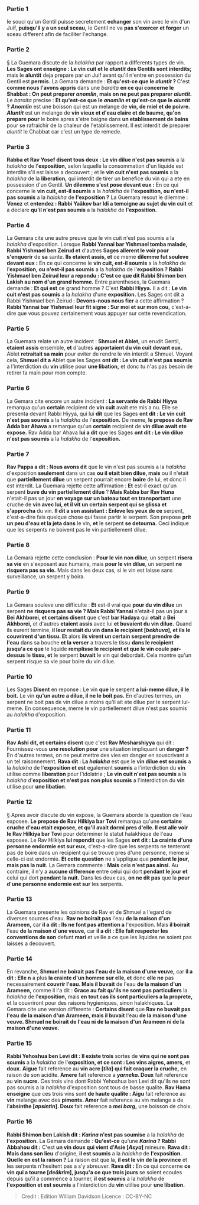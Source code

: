 
### Partie 1
le souci qu'un Gentil puisse secretement <b>echanger</b> son vin avec le vin d'un Juif, <b>puisqu'il y a un seul sceau,</b> le Gentil ne va <b>pas s'exercer</b> <b>et forger</b> un sceau different afin de faciliter l'echange.

### Partie 2
§ La Guemara discute de la <i>halakha</i> par rapport a differents types de vin. <b>Les Sages ont enseigne : Le vin cuit et le <i>aluntit</i> des Gentils sont interdits;</b> mais le <b>aluntit</i></b> deja prepare par un Juif avant qu'il n'entre en possession du Gentil est <b>permis.</b> La Gemara demande : <b>Et qu'est-ce que le <i>aluntit</i> ? </b> C'est <b>comme nous l'avons appris</b> dans une <i>baraita</i> <b>en ce qui concerne le Shabbat : On peut preparer <i>anomlin</i>, mais on ne peut pas preparer <i>aluntit</i>.</b> Le <i>baraita</i> precise : <b>Et qu'est-ce que le <i>anomlin</i> et qu'est-ce que le <i>aluntit</i> ? <i>Anomlin</i></b> est une boisson qui est un melange de <b>vin, de miel et de poivre. <i>Aluntit</i></b> est un melange de <b>vin vieux et d'eau claire et de baume, qu'on prepare pour</b> le boire apres s'etre baigne dans <b>un etablissement de bains</b> pour se rafraichir de la chaleur de l'etablissement. Il est interdit de preparer <i>aluntit</i> le Chabbat car c'est un type de remede.

### Partie 3
<b>Rabba et Rav Yosef disent tous deux : Le vin dilue n'est pas soumis</b> a la <i>halakha</i> de l'<b>exposition,</b> selon laquelle la consommation d'un liquide est interdite s'il est laisse a decouvert ; et le <b>vin cuit n'est pas soumis</b> a la <i>halakha</i> de la <b>liberation,</b> qui interdit de tirer un benefice du vin qui a ete en possession d'un Gentil. <b>Un dilemme s'est pose devant eux :</b> En ce qui concerne le <b>vin cuit, est-il soumis</b> a la <i>halakha</i> de <b>l'exposition, ou n'est-il pas soumis</b> a la <i>halakha</i> de <b>l'exposition ?</b> La Guemara resout le dilemme : <b>Venez</b> et <b>entendez : Rabbi Yaâkov bar Idi a temoigne au sujet du vin cuit</b> et a declare <b>qu'il n'est pas soumis</b> a la <i>halakha</i> de <b>l'exposition.</b>

### Partie 4
La Gemara cite une autre preuve que le vin cuit n'est pas soumis a la <i>halakha</i> d'exposition. Lorsque <b>Rabbi Yannai bar Yishmael tomba malade, Rabbi Yishmael ben Zeirud et</b> d'autres <b>Sages allerent le voir pour s'enquerir</b> de <b>sa</b> sante. <b>Ils etaient assis, et</b> ce meme <b>dilemme fut souleve devant eux :</b> En ce qui concerne le <b>vin cuit, est-il soumis</b> a la <i>halakha</i> de l'<b>exposition, ou n'est-il pas soumis</b> a la <i>halakha</i> de l'<b>exposition ? Rabbi Yishmael ben Zeirud leur a repondu : C'est ce que dit Rabbi Shimon ben Lakish au nom d'un grand homme.</b> Entre parentheses, la Guemara demande : <b>Et qui est</b> ce grand homme ? C'est <b>Rabbi Hiyya.</b> Il a dit : <b>Le vin cuit n'est pas soumis</b> a la <i>halakha</i> d'une <b>exposition.</b> Les Sages ont dit a</b> Rabbi Yishmael ben Zeirud : <b>Devons-nous nous fier</b> a cette affirmation ? <b>Rabbi Yannai bar Yishmael leur fit signe : Sur moi et sur mon cou,</b> c'est-a-dire que vous pouvez certainement vous appuyer sur cette revendication.

### Partie 5
La Guemara relate un autre incident : <b>Shmuel et Ablet,</b> un erudit Gentil, <b>etaient assis</b> ensemble, <b>et</b> d'autres <b>apportaient du vin cuit devant eux.</b> Ablet <b>retraitait sa main</b> pour eviter de rendre le vin interdit a Shmuel. Voyant cela, <b>Shmuel dit a</b> Ablet que les Sages <b>ont dit : Le vin cuit n'est pas soumis</b> a l'interdiction du <b>vin</b> utilise pour <b>une libation,</b> et donc tu n'as pas besoin de retirer ta main pour mon compte.

### Partie 6
La Gemara cite encore un autre incident : <b>La servante de Rabbi Hiyya</b> remarqua qu'un <b>certain</b> recipient de <b>vin cuit</b> avait ete mis a nu. Elle se presenta devant Rabbi Hiyya,</b> qui lui <b>dit</b> que les Sages <b>ont dit : Le vin cuit n'est pas soumis</b> a la <i>halakha</i> de l'<b>exposition.</b> De meme, <b>le prepose de Rav Adda bar Ahava</b> a remarque qu'un <b>certain</b> recipient de <b>vin dilue avait ete expose.</b> Rav Adda bar Ahava <b>lui a dit</b> que les Sages <b>ont dit : Le vin dilue n'est pas soumis</b> a la <i>halakha</i> de l'<b>exposition.</b>

### Partie 7
<b>Rav Pappa a dit : Nous avons dit</b> que le vin n'est pas soumis a la <i>halakha</i> d'exposition <b>seulement</b> dans un cas <b>ou il etait bien dilue, mais</b> ou il n'etait que <b>partiellement dilue</b> un serpent pourrait encore <b>boire</b> de lui, et donc il est interdit. La Guemara rejette cette affirmation : <b>Et</b> est-il exact qu'un serpent <b>buve du vin partiellement dilue</b> ? <b>Mais Rabba bar Rav Huna</b> n'etait-il pas un jour <b>en voyage sur un bateau tout en transportant</b> une cruche de <b>vin avec lui, et il vit un certain serpent qui se glissa et s'approcha</b> du vin. <b>Il dit a son assistant : Enleve les yeux de ce</b> serpent, c'est-a-dire fais quelque chose qui fasse partir le serpent. Son prepose <b>prit un peu d'eau et la jeta dans</b> le vin, <b>et</b> le serpent <b>se detourna.</b> Ceci indique que les serpents ne boivent pas le vin partiellement dilue.

### Partie 8
La Gemara rejette cette conclusion : <b>Pour le vin non dilue</b>, un serpent <b>risera sa vie</b> en s'exposant aux humains, mais <b>pour le vin dilue</b>, un serpent <b>ne risquera pas sa vie.</b> Mais dans les deux cas, si le vin est laisse sans surveillance, un serpent y boira.

### Partie 9
La Gemara souleve une difficulte : <b>Et</b> est-il vrai que <b>pour du vin dilue</b> un serpent <b>ne risquera pas sa vie ? Mais Rabbi Yannai</b> n'etait-il pas un jour a <b>Bei Akhborei, et certains disent</b> que c'est <b>bar Hadaya</b> qui <b>etait</b> a <b>Bei Akhborei,</b> et d'autres <b>etaient assis</b> avec lui <b>et buvaient du vin dilue.</b> Quand ils eurent termine, <b>il leur restait du vin dans le recipient [<i>bekhuva</i>], et ils le couvrirent d'un tissu. Et</b> alors <b>ils virent un certain serpent prendre de l'eau</b> dans sa bouche <b>et la verser</b> a travers le tissu <b>dans le recipient jusqu'a ce que</b> le liquide <b>remplisse le recipient et que le vin coule par-dessus</b> le <b>tissu, et</b> le serpent <b>buvait</b> le vin qui debordait. Cela montre qu'un serpent risque sa vie pour boire du vin dilue.

### Partie 10
Les Sages <b>Disent</b> en reponse : Le vin <b>que</b> le serpent <b>a lui-meme dilue, il le boit.</b> Le vin <b>qu'un autre a dilue, il ne le boit pas.</b> En d'autres termes, un serpent ne boit pas de vin dilue a moins qu'il ait ete dilue par le serpent lui-meme. En consequence, meme le vin partiellement dilue n'est pas soumis au <i>halakha</i> d'exposition.

### Partie 11
<b>Rav Ashi dit, et certains disent</b> que c'est <b>Rav Mesharshiyya</b> qui dit : Fournissez-vous <b>une resolution pour</b> une situation impliquant un <b>danger ?</b> En d'autres termes, on ne peut mettre des vies en danger en souscrivant a un tel raisonnement. <b>Rava dit : La <i>halakha</i></b> est que le <b>vin dilue est soumis</b> a la <i>halakha</i> de l'<b>exposition et est</b> egalement <b>soumis</b> a l'interdiction du <b>vin</b> utilise comme <b>liberation</b> pour l'idolatrie ; <b>Le vin cuit n'est pas soumis</b> a la <i>halakha</i> d'<b>exposition et n'est pas non plus soumis</b> a l'interdiction du <b>vin</b> utilise pour <b>une libation</b>.

### Partie 12
§ Apres avoir discute du vin expose, la Guemara aborde la question de l'eau exposee. <b>Le prepose de Rav Hilkiya bar Tovi</b> remarqua qu'une <b>certaine cruche d'eau etait exposee, et qu'il avait dormi pres d'elle. Il est alle voir le Rav Hilkiya bar Tovi</b> pour determiner le statut halakhique de l'eau exposee. Le Rav Hilkiya <b>lui repondit</b> que les Sages <b>ont dit : La crainte d'une personne endormie est sur eux,</b> c'est-a-dire que les serpents ne tenteront pas de boire dans un recipient qui se trouve pres d'une personne, meme si celle-ci est endormie. <b>Et cette question</b> ne s'applique que <b>pendant le jour, mais pas la nuit.</b> La Gemara commente : <b>Mais</b> cela <b>n'est pas ainsi.</b> Au contraire, il n'y a <b>aucune difference</b> entre celui qui dort <b>pendant le jour et</b> celui qui dort <b>pendant la nuit.</b> Dans les deux cas, <b>on ne dit pas</b> que la <b>peur d'une personne endormie est sur</b> les serpents.

### Partie 13
La Guemara presente les opinions de Rav et de Shmuel a l'egard de diverses sources d'eau. <b>Rav ne boirait pas</b> l'eau <b>de la maison d'un Arameen,</b> car <b>il a dit : Ils ne font pas attention a</b> l'exposition.</b> Mais <b>il boirait</b> l'eau <b>de la maison d'une veuve,</b> car <b>il a dit : Elle fait respecter les conventions de son</b> defunt <b>mari</b> et veille a ce que les liquides ne soient pas laisses a decouvert.

### Partie 14
En revanche, <b>Shmuel ne boirait pas l'eau de la maison d'une veuve,</b> car <b>il a dit : Elle n</b> a plus <b>la crainte d'un homme sur elle, et</b> donc <b>elle ne</b> pas necessairement <b>couvrir l'eau. Mais il buvait</b> de l'eau <b>de la maison d'un Arameen,</b> comme il l'a dit : <b>Grace au fait qu'ils ne sont pas particuliers</b> la <i>halakha</i> de l'<b>exposition,</b> mais <b>en tout cas ils sont particuliers a la proprete,</b> et la couvriront pour des raisons hygieniques, sinon halakhiques. La Gemara cite une version differente : <b>Certains disent</b> que <b>Rav ne buvait pas l'eau de la maison d'un Arameen, mais il buvait</b> l'eau <b>de la maison d'une veuve. Shmuel ne boirait de l'eau ni de la maison d'un Arameen ni de la maison d'une veuve.</b>

### Partie 15
<b>Rabbi Yehoshua ben Levi dit : Il existe trois</b> sortes de <b>vins qui ne sont pas soumis</b> a la <i>halakha</i> de l'<b>exposition, et ce sont : Les vins aigres, amers,</b> et <b>doux</b>. <b>Aigue</b> fait reference au <b>vin acre [<i>tila</i>] qui fait craquer la cruche,</b> en raison de son acidite. <b>Amere</b> fait reference a <b><i>yarneka</i>. Doux</b> fait reference au <b>vin sucre.</b> Ces trois vins dont Rabbi Yehoshua ben Levi dit qu'ils ne sont pas soumis a la <i>halakha</i> d'exposition sont tous de basse qualite. <b>Rav Hama enseigne</b> que ces trois vins sont <b>de haute qualite : Aigu</b> fait reference au <b>vin</b> melange avec des <b>piments. Amer</b> fait reference au vin melange a de l'<b>absinthe [<i>apsintin</i>]. Doux</b> fait reference a <b><i>mei barg</i>,</b> une boisson de choix.

### Partie 16
<b>Rabbi Shimon ben Lakish dit : <i>Karina</i> n'est pas soumise</b> a la <i>halakha</i> de <b>l'exposition.</b> La Gemara demande : <b>Qu'est-ce</b> qu'une <b><i>Karina</i> ? Rabbi Abbahou dit :</b> C'est <b>un vin doux qui vient d'Asie [<i>Asya</i>]</b> mineure. <b>Rava dit : Mais dans son lieu</b> d'origine, <b>il est soumis</b> a la <i>halakha</i> de <b>l'exposition. Quelle en est la raison ? </b> La raison est que la, <b>il est le vin de la province</b> et les serpents n'hesitent pas a s'y abreuver. <b>Rava dit :</b> En ce qui concerne <b>ce vin qui a tourne [<i>deâkrim</i>], jusqu'a ce que trois jours</b> se soient ecoules depuis qu'il a commence a tourner, <b>il est soumis</b> a la <i>halakha</i> de <b>l'exposition et est soumis</b> a l'interdiction du <b>vin</b> utilise pour <b>une libation.</b>

>Credit : Edition William Davidson
>Licence : CC-BY-NC